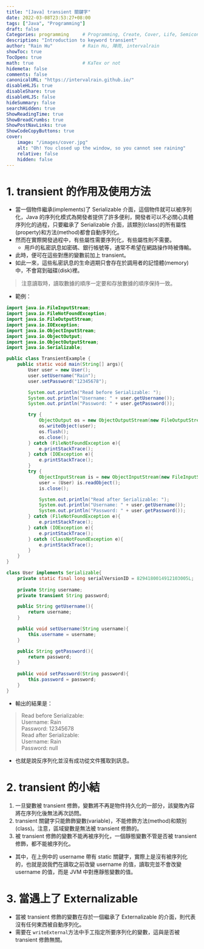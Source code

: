 ```yaml
---
title: "[Java] transient 關鍵字"
date: 2022-03-08T23:53:27+08:00
tags: ["Java", "Programming"]
draft: false
Categories: programming     # Programming, Create, Cover, Life, Semiconductor, Leetcode, Logic Design, Daily
description: "Introduction to keyword transient" 
author: "Rain Hu"           # Rain Hu, 陣雨, intervalrain
showToc: true
TocOpen: true
math: true                  # KaTex or not
hidemeta: false
comments: false
canonicalURL: "https://intervalrain.github.io/"
disableHLJS: true
disableShare: true
disableHLJS: false
hideSummary: false
searchHidden: true
ShowReadingTime: true
ShowBreadCrumbs: true
ShowPostNavLinks: true
ShowCodeCopyButtons: true
cover:
    image: "/images/cover.jpg"
    alt: "Oh! You closed up the window, so you cannot see raining"
    relative: false
    hidden: false
---
```

# 1. transient 的作用及使用方法
+ 當一個物件繼承(implements)了 Serializable 介面，這個物件就可以被序列化，Java 的序列化模式為開發者提供了許多便利，開發者可以不必關心具體序列化的過程，只要繼承了 Serializable 介面，該類別(class)的所有屬性(property)和方法(method)都會自動序列化。
+ 然而在實際開發過程中，有些屬性需要序列化，有些屬性則不需要。
  + 用戶的私密訊息如密碼、銀行帳號等，通常不希望在網路操作時被傳輸。
+ 此時，便可在這些對應的變數前加上 transient。
+ 如此一來，這些私密訊息的生命週期只會存在於調用者的記憶體(memory)中，不會寫到磁碟(disk)裡。
> 注意讀取時，讀取數據的順序一定要和存放數據的順序保持一致。
+ 範例：
```Java
import java.io.FileInputStream;
import java.io.FileNotFoundException;
import java.io.FileOutputStream;
import java.io.IOException;
import java.io.ObjectInputStream;
import java.io.ObjectOutput;
import java.io.ObjectOutputStream;
import java.io.Serializable;

public class TransientExample {
    public static void main(String[] args){
        User user = new User();
        user.setUsername("Rain");
        user.setPassword("12345678");

        System.out.println("Read before Serializable: ");
        System.out.println("Username: " + user.getUsername());
        System.out.println("Password: " + user.getPassword());

        try {
            ObjectOutput os = new ObjectOutputStream(new FileOutputStream("/Users/rainhu/workspace/algo/temp/user.txt"));
            os.writeObject(user);
            os.flush();
            os.close();
        } catch (FileNotFoundException e){
            e.printStackTrace();
        } catch (IOException e){
            e.printStackTrace();
        }
        try {
            ObjectInputStream is = new ObjectInputStream(new FileInputStream("/Users/rainhu/workspace/algo/temp/user.txt"));
            user = (User) is.readObject();
            is.close();

            System.out.println("Read after Serializable: ");
            System.out.println("Username: " + user.getUsername());
            System.out.println("Password: " + user.getPassword());
        } catch (FileNotFoundException e){
            e.printStackTrace();
        } catch (IOException e){
            e.printStackTrace();
        } catch (ClassNotFoundException e){
            e.printStackTrace();
        }
    }
}

class User implements Serializable{
    private static final long serialVersionID = 8294180014912103005L;
    
    private String username;
    private transient String password;

    public String getUsername(){
        return username;
    }

    public void setUsername(String username){
        this.username = username;
    }

    public String getPassword(){
        return password;
    }
    
    public void setPassword(String password){
        this.password = password;
    }
}
```
+ 輸出的結果是：
> Read before Serializable:   
> Username: Rain  
> Password: 12345678  
> Read after Serializable:   
> Username: Rain  
> Password: null
+ 也就是說反序列化並沒有成功從文件獲取到訊息。
# 2. transient 的小結
1. 一旦變數被 transient 修飾，變數將不再是物件持久化的一部分，該變敗內容將在序列化後無法再次訪問。
2. transient 關鍵字只能飾飾變數(variable)，不能修飾方法(method)和類別(class)。注意，區域變數是無法被 transient 修飾的。
3. 被 transient 修飾的變數不能再被序列化，一個靜態變數不管是否被 transient 修飾，都不能被序列化。
+ 其中，在上例中的 username 帶有 static 關鍵字，實際上是沒有被序列化的，也就是說我們在讀取之前改變 username 的值，讀取完並不會改變 username 的值，而是 JVM 中對應靜態變數的值。

# 3. 當遇上了 Externalizable
+ 當被 transient 修飾的變數在存於一個繼承了 Externalizable 的介面，則代表沒有任何東西被自動序列化。
+ 需要在 `writeExternal`方法中手工指定所要序列化的變數，這與是否被 transient 修飾無關。